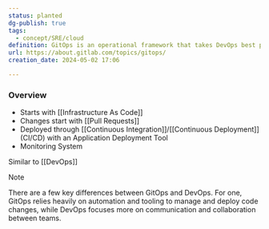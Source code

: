 ```yaml
---
status: planted
dg-publish: true
tags:
  - concept/SRE/cloud
definition: GitOps is an operational framework that takes DevOps best practices used for application development such as version control, collaboration, compliance, and CI/CD, and applies them to infrastructure automation.
url: https://about.gitlab.com/topics/gitops/
creation_date: 2024-05-02 17:06

---
```

### Overview
- Starts with [[Infrastructure As Code]]
- Changes start with [[Pull Requests]]
- Deployed through [[Continuous Integration]]/[[Continuous Deployment]] (CI/CD) with an Application Deployment Tool
- Monitoring System

Similar to [[DevOps]]

> [!note]
> There are a few key differences between GitOps and DevOps. For one, GitOps relies heavily on automation and tooling to manage and deploy code changes, while DevOps focuses more on communication and collaboration between teams.

